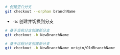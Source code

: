 ```bash
# 创建空白分支
git checkout --orphan branchName
```

- `-b`: 创建并切换到分支

```bash
# 基于当前分支创建新分支
git checkout -b NewBranchName

# 基于远程分支创建新分支
git checkout -b NewBranchName origin/OldBranchName
```